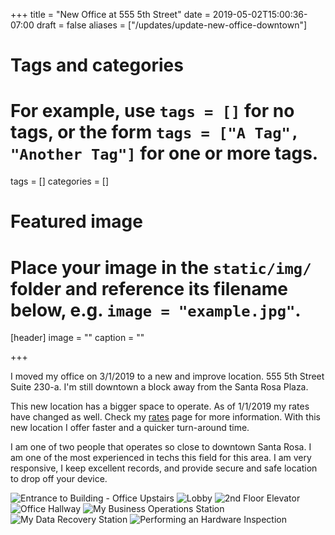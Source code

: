 +++
title = "New Office at 555 5th Street"
date = 2019-05-02T15:00:36-07:00
draft = false
aliases = ["/updates/update-new-office-downtown"]
# Tags and categories
# For example, use `tags = []` for no tags, or the form `tags = ["A Tag", "Another Tag"]` for one or more tags.
tags = []
categories = []

# Featured image
# Place your image in the `static/img/` folder and reference its filename below, e.g. `image = "example.jpg"`.
[header]
image = ""
caption = ""

+++

I moved my office on 3/1/2019 to a new and improve location. 555 5th Street Suite 230-a. I'm still downtown a block away from the Santa Rosa Plaza.

This new location has a bigger space to operate. As of 1/1/2019 my rates have changed as well. Check my [rates](/#rates) page for more information. With this new location I offer faster and a quicker turn-around time.

I am one of two people that operates so close to downtown Santa Rosa. I am one of the most experienced in techs this field for this area. I am very responsive, I keep excellent records, and provide secure and safe location to drop off your device.

![Entrance to Building - Office Upstairs](/img/updates/555-office/555-exterior-front-door-building-sign-web.jpg)
![Lobby](/img/updates/555-office/555-lobby.jpg)
![2nd Floor Elevator](/img/updates/555-office/555-2ndfloor-elevator.jpg)
![Office Hallway](/img/updates/555-office/555-office-hallway.jpg)
![My Business Operations Station](/img/updates/555-office/555-operations-station-web.jpg)
![My Data Recovery Station](/img/updates/555-office/555-recovery-station-web.jpg)
![Performing an Hardware Inspection](/img/updates/555-office/555-custom-computer-diag-web.jpg)
